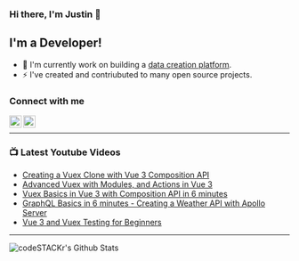 ### Hi there, I'm Justin 👋

## I'm a Developer!

- 🔭 I'm currently work on building a [data creation platform](https://datatorch.io).
- ⚡ I've created and contriubuted to many open source projects.

### Connect with me

[<img align="left" alt="jsbroks | YouTube" width="22px" src="https://cdn.jsdelivr.net/npm/simple-icons@v3/icons/youtube.svg" />][youtube]
[<img align="left" alt="jsbroks | LinkedIn" width="22px" src="https://cdn.jsdelivr.net/npm/simple-icons@v3/icons/linkedin.svg" />][linkedin]

<br />

---

### 📺 Latest Youtube Videos

<!-- YOUTUBE:START -->
- [Creating a Vuex Clone with Vue 3 Composition API](https://www.youtube.com/watch?v=QMx4lc2fiSs)
- [Advanced Vuex with Modules, and Actions in Vue 3](https://www.youtube.com/watch?v=_nB-7--vUV8)
- [Vuex Basics in Vue 3 with Composition API in 6 minutes](https://www.youtube.com/watch?v=t_VgDeUJ3_I)
- [GraphQL Basics in 6 minutes - Creating a Weather API with Apollo Server](https://www.youtube.com/watch?v=8l7TxqWI1XA)
- [Vue 3 and Vuex Testing for Beginners](https://www.youtube.com/watch?v=Ys3iivkSh9g)
<!-- YOUTUBE:END -->

---

<img align="center" alt="codeSTACKr's Github Stats" src="https://github-readme-stats.vercel.app/api?username=jsbroks&show_icons=true&hide_border=true" >


[youtube]: https://www.youtube.com/channel/UCro4e-xxAYrgwt5cOccnE0A
[github]: https://www.github.com/jsbroks
[linkedin]: https://www.linkedin.com/in/jsbroks/
